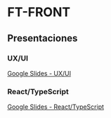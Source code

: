 # FT-FRONT

## Presentaciones

### UX/UI

[Google Slides - UX/UI](https://docs.google.com/presentation/d/1hiZyrl-7V52ar1Pk6ed6Qjt2_EhgF9UhuWreDpFKyu4/edit#slide=id.p1)

### React/TypeScript

[Google Slides - React/TypeScript](https://docs.google.com/presentation/d/1Fxq0O-wNJbE6O7HXK7_0ByuDkgewvhJGS2fpCZnARxc/edit?usp=sharing)
